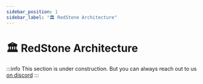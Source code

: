 ```yaml
---
sidebar_position: 1
sidebar_label: "🏛 RedStone Architecture"
---
```


# 🏛 RedStone Architecture

:::info
This section is under construction. But you can always reach out to us [on discord](https://redstone.finance/discord)
:::
